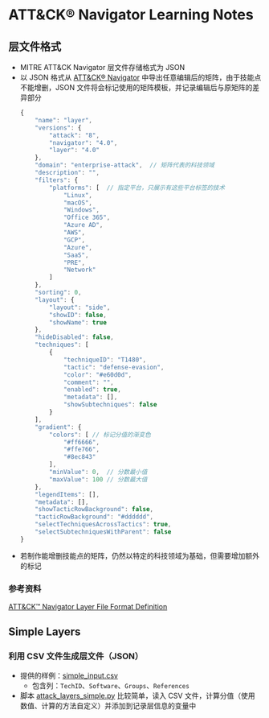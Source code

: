 # ATT&CK® Navigator Learning Notes

## 层文件格式

- MITRE ATT&CK Navigator 层文件存储格式为 JSON
- 以 JSON 格式从 [ATT&CK® Navigator](https://mitre-attack.github.io/attack-navigator/) 中导出任意编辑后的矩阵，由于技能点不能增删，JSON 文件将会标记使用的矩阵模板，并记录编辑后与原矩阵的差异部分
    ```js
    {
        "name": "layer",
        "versions": {
            "attack": "8",
            "navigator": "4.0",
            "layer": "4.0"
        },
        "domain": "enterprise-attack",  // 矩阵代表的科技领域
        "description": "",
        "filters": {
            "platforms": [  // 指定平台，只展示有这些平台标签的技术
                "Linux",
                "macOS",
                "Windows",
                "Office 365",
                "Azure AD",
                "AWS",
                "GCP",
                "Azure",
                "SaaS",
                "PRE",
                "Network"
            ]
        },
        "sorting": 0,
        "layout": {
            "layout": "side",
            "showID": false,
            "showName": true
        },
        "hideDisabled": false,
        "techniques": [
            {
                "techniqueID": "T1480",
                "tactic": "defense-evasion",
                "color": "#e60d0d",
                "comment": "",
                "enabled": true,
                "metadata": [],
                "showSubtechniques": false
            }
        ],
        "gradient": {
            "colors": [ // 标记分值的渐变色
                "#ff6666",
                "#ffe766",
                "#8ec843"
            ],
            "minValue": 0,  // 分数最小值
            "maxValue": 100 // 分数最大值
        },
        "legendItems": [],
        "metadata": [],
        "showTacticRowBackground": false,
        "tacticRowBackground": "#dddddd",
        "selectTechniquesAcrossTactics": true,
        "selectSubtechniquesWithParent": false
    }
    ```
- 若制作能增删技能点的矩阵，仍然以特定的科技领域为基础，但需要增加额外的标记

### 参考资料

[ATT&CK™ Navigator Layer File Format Definition](https://mitre-attack.github.io/attack-navigator/assets/NavigatorLayerFileFormatv4.pdf)

## Simple Layers

### 利用 CSV 文件生成层文件（JSON）

- 提供的样例：[simple_input.csv](https://github.com/mitre-attack/attack-navigator/blob/master/layers/data/csv/simple_input.csv)
  - 包含列：`TechID`、`Software`、`Groups`、`References`
- 脚本 [attack_layers_simple.py](https://github.com/mitre-attack/attack-navigator/blob/master/layers/attack_layers/attack_layers_simple.py) 比较简单，读入 CSV 文件，计算分值（使用数值、计算的方法自定义）并添加到记录层信息的变量中
